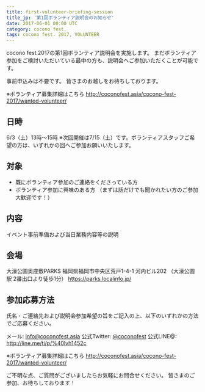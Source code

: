 ```yaml
---
title: first-volunteer-briefing-session
title_jp: '第1回ボランティア説明会のお知らせ'
date: 2017-06-01 00:00 UTC
category: cocono fest.
tags: cocono fest. 2017, VOLUNTEER
---
```


cocono fest.2017の第1回ボランティア説明会を実施します。
まだボランティア参加をご検討いただいている最中の方も、説明会へご参加いただくことが可能です。

事前申込みは不要です。
皆さまのお越しをお待ちしております。

※ボランティア募集詳細はこちら
<http://coconofest.asia/cocono-fest-2017/wanted-volunteer/>

<p class="mb-50"></p>

## 日時

6/3（土）13時〜15時
※次回開催は7/15（土）です。ボランティアスタッフご希望の方は、いずれかの回へご参加お願いいたします。

## 対象

- 既にボランティア参加のご連絡をくださっている方
- ボランティア参加に興味のある方
（まずは話だけでも聞かれたい方のご参加大歓迎です！）

## 内容

イベント事前準備および当日業務内容等の説明

## 会場

大濠公園奥座敷PARKS
福岡県福岡市中央区荒戸1-4-1 河内ビル202
（大濠公園駅 2番出口より徒歩1分）
<https://parks.localinfo.jp/>

## 参加応募方法

氏名・ご連絡先および説明会参加希望の旨をご記入の上、以下のいずれかの方法でご応募ください。

メール: <info@coconofest.asia>
公式Twitter: [@coconofest](https://twitter.com/coconofest)
公式LINE@: <http://line.me/ti/p/%40lvh1452c>

※ボランティア募集詳細はこちら
<http://coconofest.asia/cocono-fest-2017/wanted-volunteer/>

<p class="mb-50"></p>

ご不明な点、ご質問がございましたらお気軽にお問合せください。
皆さまのご参加、お待ちしております！